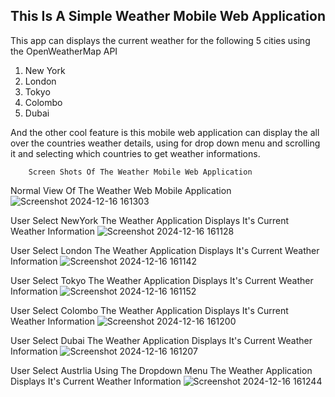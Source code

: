## This Is A Simple Weather Mobile Web Application 

This app can displays the current weather for the following 5 cities using the OpenWeatherMap API
1) New York 
2) London 
3) Tokyo 
4) Colombo 
5) Dubai

And the other cool feature is this mobile web application can display the all over the countries weather details, using for drop down menu and scrolling it and selecting which countries to get weather informations.

        Screen Shots Of The Weather Mobile Web Application

Normal View Of The Weather Web Mobile Application
![Screenshot 2024-12-16 161303](https://github.com/user-attachments/assets/0ee42dc8-913c-4655-8706-279ff08fc82d)

User Select NewYork The Weather Application Displays It's Current Weather Information
![Screenshot 2024-12-16 161128](https://github.com/user-attachments/assets/52b3e5bb-f21f-4fc9-aa23-79a9aac32212)

User Select London The Weather Application Displays It's Current Weather Information
![Screenshot 2024-12-16 161142](https://github.com/user-attachments/assets/0bbf7935-4b79-499d-a1b8-12d86c20b8a9)

User Select Tokyo The Weather Application Displays It's Current Weather Information
![Screenshot 2024-12-16 161152](https://github.com/user-attachments/assets/a45ce8c4-0b4e-4a12-ae17-bac1a6af5912)

User Select Colombo The Weather Application Displays It's Current Weather Information
![Screenshot 2024-12-16 161200](https://github.com/user-attachments/assets/34c29fae-3aea-48ff-9bcc-7be674d432f5)

User Select Dubai The Weather Application Displays It's Current Weather Information
![Screenshot 2024-12-16 161207](https://github.com/user-attachments/assets/4f4e0241-f393-4b4b-96b6-9954b70d17bf)

User Select Austrlia Using The Dropdown Menu The Weather Application Displays It's Current Weather Information
![Screenshot 2024-12-16 161244](https://github.com/user-attachments/assets/945530b0-068d-4267-b9d8-6f0b857aff0c)
